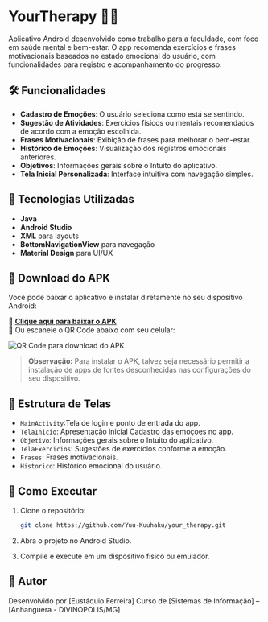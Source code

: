 # YourTherapy 🧠💪

Aplicativo Android desenvolvido como trabalho para a faculdade, com foco em saúde mental e bem-estar. O app recomenda exercícios e frases motivacionais baseados no estado emocional do usuário, com funcionalidades para registro e acompanhamento do progresso.

## 🛠️ Funcionalidades

* **Cadastro de Emoções**: O usuário seleciona como está se sentindo.
* **Sugestão de Atividades**: Exercícios físicos ou mentais recomendados de acordo com a emoção escolhida.
* **Frases Motivacionais**: Exibição de frases para melhorar o bem-estar.
* **Histórico de Emoções**: Visualização dos registros emocionais anteriores.
* **Objetivos**: Informações gerais sobre o Intuito do aplicativo.
* **Tela Inicial Personalizada**: Interface intuitiva com navegação simples.

## 📱 Tecnologias Utilizadas

* **Java**
* **Android Studio**
* **XML** para layouts
* **BottomNavigationView** para navegação
* **Material Design** para UI/UX


## 📲 Download do APK

Você pode baixar o aplicativo e instalar diretamente no seu dispositivo Android:

🔗 **[Clique aqui para baixar o APK](https://drive.google.com/file/d/1SjxJsRPHhRvtvJZY5euf5jiyKfqikPfH/view?usp=sharing)**  
📱 Ou escaneie o QR Code abaixo com seu celular:

![QR Code para download do APK](https://github.com/user-attachments/assets/ff2968de-48b2-4209-ae24-a8f7a024f653)

> **Observação:** Para instalar o APK, talvez seja necessário permitir a instalação de apps de fontes desconhecidas nas configurações do seu dispositivo.


## 📁 Estrutura de Telas

* `MainActivity`:Tela de login e ponto de entrada do app.
* `TelaInicio`: Apresentação inicial Cadastro das emoçoes no app.
* `Objetivo`: Informações gerais sobre o Intuito do aplicativo.
* `TelaExercicios`: Sugestões de exercícios conforme a emoção.
* `Frases`: Frases motivacionais.
* `Historico`: Histórico emocional do usuário.

## 🚀 Como Executar

1. Clone o repositório:

   ```bash
   git clone https://github.com/Yuu-Kuuhaku/your_therapy.git
   ```
2. Abra o projeto no Android Studio.

3. Compile e execute em um dispositivo físico ou emulador.

## 👤 Autor
Desenvolvido por [Eustáquio Ferreira]
Curso de [Sistemas de Informação] – [Anhanguera - DIVINOPOLIS/MG]

